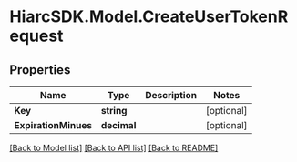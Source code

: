 # HiarcSDK.Model.CreateUserTokenRequest
## Properties

Name | Type | Description | Notes
------------ | ------------- | ------------- | -------------
**Key** | **string** |  | [optional] 
**ExpirationMinues** | **decimal** |  | [optional] 

[[Back to Model list]](../README.md#documentation-for-models) [[Back to API list]](../README.md#documentation-for-api-endpoints) [[Back to README]](../README.md)

